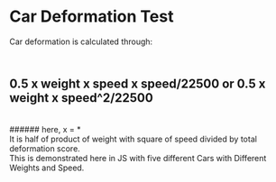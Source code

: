 # Car Deformation Test
Car deformation is calculated through:
## <br> 0.5 x weight x speed x speed/22500 or 0.5 x weight x speed^2/22500
<br>
###### here, x = *
<br> It is half of product of weight with square of speed divided by total deformation score.
<br>
This is demonstrated here in JS with five different Cars with Different Weights and Speed.
